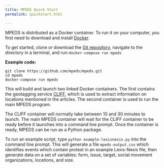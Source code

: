 ```yaml
---
title: MPEDS Quick Start
permalink: quickstart.html

---
```


MPEDS is distributed as a Docker container. To run it on your computer, you first need to download and install [Docker](https://www.docker.com).


To get started, clone or download the [Git repository](https://github.com/mpeds/mpeds), navigate to the directory in a terminal, and run `docker-compose run mpeds`

**Example code:**

```
git clone https://github.com/mpeds/mpeds.git
cd mpeds
docker-compose run mpeds
```

This will build and launch two linked Docker containers. The first contains the geotagging service [CLIFF](http://cliff.mediameter.org), which is used to extract information on locations mentioned in the articles. The second container is used to run the main MPEDS program.

The CLIFF container will normally take between 10 and 30 minutes to launch. The main MPEDS container will wait for the CLIFF container to be ready before it launches into a command line prompt. Once the container is ready, MPEDS can be run as a Python package.

To run an example script, type `python example-lexisnexis.py` into the command line prompt. This will generate a file `mpeds-output.csv` which identifies events which contain protest in an example Lexis-Nexis file, then generate data on a set of variables: form, issue, target, social movement organizations, locations, and size.
